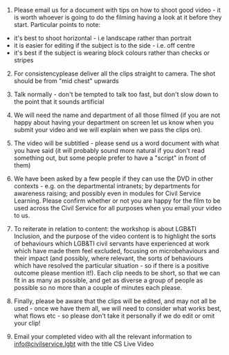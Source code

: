 1. Please email us for a document with tips on how to shoot good video - it is worth whoever is going to do the filming having a look at it before they start. Particular points to note:
- it's best to shoot horizontal - i.e landscape rather than portrait
- it is easier for editing if the subject is to the side - i.e. off centre
- it's best if the subject is wearing block colours rather than checks or stripes

2. For consistencyplease deliver all the clips straight to camera. The shot should be from "mid chest" upwards

3. Talk normally - don't be tempted to talk too fast, but don't slow down to the point that it sounds artificial

4. We will need the name and department of all those filmed (if you are not happy about having your department on screen let us know when you submit your video and we will explain when we pass the clips on).

5. The video will be subtitled - please send us a word document with what you have said (it will probably sound more natural if you don't read something out, but some people prefer to have a "script" in front of them)

6. We have been asked by a few people if they can use the DVD in other contexts - e.g. on the departmental intranets; by departments for awareness raising; and possibly even in modules for Civil Service Learning. Please confirm whether or not you are happy for the film to be used across the Civil Service for all purposes when you email your video to us.

7. To reiterate in relation to content: the workshop is about LGB&TI Inclusion, and the purpose of the video content is to highlight the sorts of behaviours which LGB&TI civil servants have experienced at work which have made them feel excluded, focusing on microbehaviours and their impact (and possibly, where relevant, the sorts of behaviours which have resolved the particular situation - so if there is a positive outcome please mention it!).  Each clip needs to be short, so that we can fit in as many as possible, and get as diverse a group of people as possible so no more than a couple of minutes each please.

8. Finally, please be aware that the clips will be edited, and may not all be used - once we have them all, we will need to consider what works best, what flows etc - so please don't take it personally if we do edit or omit your clip!

9. Email your completed video with all the relevant information to info@civilservice.lgbt with the title CS Live Video
